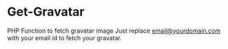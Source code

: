 Get-Gravatar
============

PHP Function to fetch gravatar image
Just replace email@yourdomain.com with your email id to fetch your gravatar.
